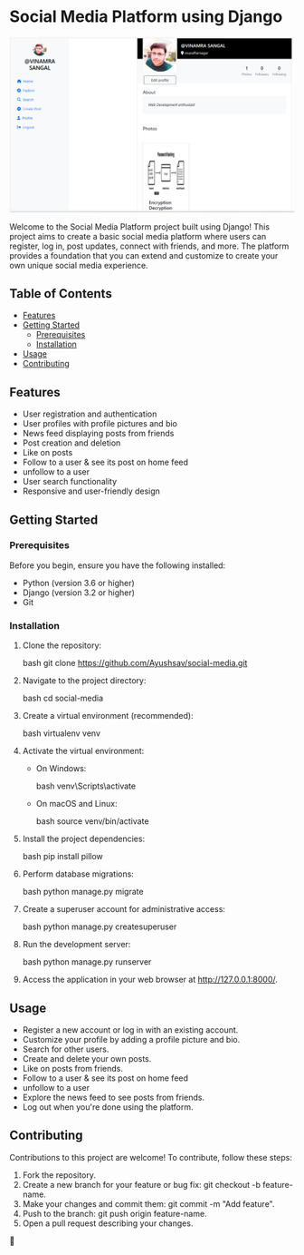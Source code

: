 # Social Media Platform using Django

![Project Banner](https://raw.githubusercontent.com/vinamrasangal/Social_media_App/master/media/profile_images/Screenshot%202024-05-31%20143452.png)

Welcome to the Social Media Platform project built using Django! This project aims to create a basic social media platform where users can register, log in, post updates, connect with friends, and more. The platform provides a foundation that you can extend and customize to create your own unique social media experience.

## Table of Contents

- [Features](#features)
- [Getting Started](#getting-started)
  - [Prerequisites](#prerequisites)
  - [Installation](#installation)
- [Usage](#usage)
- [Contributing](#contributing)


## Features

- User registration and authentication
- User profiles with profile pictures and bio
- News feed displaying posts from friends
- Post creation and deletion
- Like  on posts
- Follow to a user & see its post on home feed
- unfollow to a user
- User search functionality
- Responsive and user-friendly design

## Getting Started

### Prerequisites

Before you begin, ensure you have the following installed:

- Python (version 3.6 or higher)
- Django (version 3.2 or higher)
- Git

### Installation

1. Clone the repository:

   bash
   git clone https://github.com/Ayushsav/social-media.git
   

2. Navigate to the project directory:

   bash
   cd social-media
   

3. Create a virtual environment (recommended):

   bash
   virtualenv venv
   

4. Activate the virtual environment:

   - On Windows:

     bash
     venv\Scripts\activate
     

   - On macOS and Linux:

     bash
     source venv/bin/activate
     

5. Install the project dependencies:

   bash
   pip install pillow
   

6. Perform database migrations:

   bash
   python manage.py migrate
   

7. Create a superuser account for administrative access:

   bash
   python manage.py createsuperuser
   

8. Run the development server:

   bash
   python manage.py runserver
   

9. Access the application in your web browser at http://127.0.0.1:8000/.

## Usage

- Register a new account or log in with an existing account.
- Customize your profile by adding a profile picture and bio.
- Search for other users.
- Create and delete your own posts.
- Like on posts from friends.
- Follow to a user & see its post on home feed
- unfollow to a user
- Explore the news feed to see posts from friends.
- Log out when you're done using the platform.

## Contributing

Contributions to this project are welcome! To contribute, follow these steps:

1. Fork the repository.
2. Create a new branch for your feature or bug fix: git checkout -b feature-name.
3. Make your changes and commit them: git commit -m "Add feature".
4. Push to the branch: git push origin feature-name.
5. Open a pull request describing your changes.

 🚀
